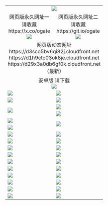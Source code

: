 ﻿<table>
  <tr></tr>
  <tr><td colspan=2 align=center><img src="https://d29x3a0db6gf0k.cloudfront.net/Up/oGate.jpg" /></td></tr>
  <tr>
    <td align=center>网页版永久网址一<br/>请收藏<br/>https://x.co/ogate<br><img src="https://d29x3a0db6gf0k.cloudfront.net/Up/0WMGD1.png" /></td>
    <td align=center>网页版永久网址二<br/>请收藏<br/>https://git.io/ogate<br><img src="https://d29x3a0db6gf0k.cloudfront.net/Up/0WMGD2.png" /></td>
  </tr>
  <tr><td colspan=2 align=center>网页版动态网址
<br>https://d3sco5bv6qi82j.cloudfront.net
<br>https://d1h9ctc03ok8je.cloudfront.net
<br>https://d29x3a0db6gf0k.cloudfront.net
    <br/>（最新）</td>
  </tr>
  <tr>
    <td colspan=2 align=center>安卓版 请下载<br/><a href="https://d29x3a0db6gf0k.cloudfront.net/Up/0oGate.apk"><img src="https://d29x3a0db6gf0k.cloudfront.net/Up/0WMAZ.jpg" /></a></td>
  </tr>
  <tr>
    <td><a href="https://d29x3a0db6gf0k.cloudfront.net/oNote.aspx?id=oGate&from=github" target="_blank"><img src="https://d29x3a0db6gf0k.cloudfront.net/Up/0WCYY.jpg" /></a></td>
    <td><a href="https://d29x3a0db6gf0k.cloudfront.net/oNote.aspx?id=oNote&from=github" target="_blank"><img src="https://d29x3a0db6gf0k.cloudfront.net/Up/0WZTT.jpg" /></a></td>
  </tr>
  <tr>
    <td><a href="https://d29x3a0db6gf0k.cloudfront.net/ogDY.aspx?from=github" target="_blank"><img src="https://d29x3a0db6gf0k.cloudfront.net/Up/DY.jpg"/></a></td>
    <td><a href="https://d29x3a0db6gf0k.cloudfront.net/ogST.aspx?from=github" target="_blank"><img src="https://d29x3a0db6gf0k.cloudfront.net/Up/ST.jpg"/></a></td>
  </tr>
  <tr>
    <td rowspan=2><a href="https://d29x3a0db6gf0k.cloudfront.net/ogUP.aspx?name=WJ.mp4&from=github" target="_blank"><img src="https://d29x3a0db6gf0k.cloudfront.net/Up/WJ.jpg" /></a></td>
    <td><a href="https://d29x3a0db6gf0k.cloudfront.net/ogUP.aspx?name=DKC.mp4&count=17&from=github" target="_blank"><img src="https://d29x3a0db6gf0k.cloudfront.net/Up/DKC.jpg" /></a></td> 
  </tr>
  <tr>
    <td><a href="https://d29x3a0db6gf0k.cloudfront.net/ogUP.aspx?name=LRWS.mp4&count=6B:14,5A:10,5B:35,4A:14,4B:19,3A:10,3B:26,2A:16,2B:21,1A:23,1B:29&from=github" target="_blank"><img src="https://d29x3a0db6gf0k.cloudfront.net/Up/LRWS.jpg" /></a></td>
  </tr>
  <tr>
    <td><a href="https://d29x3a0db6gf0k.cloudfront.net/ogUP.aspx?name=JQR.mp4&count=2&from=github" target="_blank"><img src="https://d29x3a0db6gf0k.cloudfront.net/Up/JQR.jpg" /></a></td>   
    <td rowspan=2><a href="https://d29x3a0db6gf0k.cloudfront.net/ogUP.aspx?name=JP.mp4&count=9&from=github" target="_blank"><img src="https://d29x3a0db6gf0k.cloudfront.net/Up/JP.jpg" /></td>
  </tr>
  <tr>
    <td><a href="https://d29x3a0db6gf0k.cloudfront.net/ogUP.aspx?name=ZSJ.mp4&count=16&from=github" target="_blank"><img src="https://d29x3a0db6gf0k.cloudfront.net/Up/ZSJ.jpg" /></a></td>
  </tr>
  <tr>
    <td><a href="https://d29x3a0db6gf0k.cloudfront.net/ogUP.aspx?name=SSZJ.mp4&count=7&current=2&from=github" target="_blank"><img src="https://d29x3a0db6gf0k.cloudfront.net/Up/SSZJ.jpg" /></a></td>
    <td><a href="https://d29x3a0db6gf0k.cloudfront.net/ogUP.aspx?name=WH.mp4&from=github" target="_blank"><img src="https://d29x3a0db6gf0k.cloudfront.net/Up/WH.jpg" /></a></td>
  </tr>
  <tr>
    <td><a href="https://d29x3a0db6gf0k.cloudfront.net/ogUP.aspx?name=DWHM.mp4&from=github" target="_blank"><img src="https://d29x3a0db6gf0k.cloudfront.net/Up/DWHM.jpg" /></a></td>
    <td><a href="https://d29x3a0db6gf0k.cloudfront.net/ogUP.aspx?name=XTFY.mp4&count=24&from=github" target="_blank"><img src="https://d29x3a0db6gf0k.cloudfront.net/Up/XTFY.jpg" /></a></td>
  </tr>
  <tr>
    <td><a href="https://d29x3a0db6gf0k.cloudfront.net/ogUP.aspx?name=4SQQ.mp4&count=06:8,05:20&current=06:8&from=github" target="_blank"><img src="https://d29x3a0db6gf0k.cloudfront.net/Up/4SQQ0.jpg" /></a></td>
    <td><a href="https://d29x3a0db6gf0k.cloudfront.net/ogUP.aspx?name=4SHQ.mp4&count=06:7,05:29&current=06:7&from=github" target="_blank"><img src="https://d29x3a0db6gf0k.cloudfront.net/Up/4SHQ0.jpg" /></a></td>
  </tr>
  <tr>
    <td><a href="https://d29x3a0db6gf0k.cloudfront.net/ogUP.aspx?name=4SZG.mp4&count=06:8,05:22,04:22&current=06:7&from=github" target="_blank"><img src="https://d29x3a0db6gf0k.cloudfront.net/Up/4SZG0.jpg" /></a></td>
    <td><a href="https://d29x3a0db6gf0k.cloudfront.net/ogUP.aspx?name=4SDJ.mp4&count=06:10,05:48,04:52&current=06:9&from=github" target="_blank"><img src="https://d29x3a0db6gf0k.cloudfront.net/Up/4SDJ0.jpg" /></a></td>
  </tr>
  <tr>
    <td><a href="https://d29x3a0db6gf0k.cloudfront.net/onUP.aspx?name=https://x.co/dtw99&from=github" target="_blank"><img src="https://d29x3a0db6gf0k.cloudfront.net/Up/0DTW.jpg"/></a></td>
    <td><a href="https://d29x3a0db6gf0k.cloudfront.net/onUP.aspx?name=https://d2tyo2h9ydw5hf.cloudfront.net/acenter/&from=github" target="_blank"><img src="https://d29x3a0db6gf0k.cloudfront.net/Up/0TDW.jpg" /></a></td>
  </tr>
  <tr>
    <td><a href="https://d29x3a0db6gf0k.cloudfront.net/onUP.aspx?name=https://d3qz7yth5i2rae.cloudfront.net/gb/nsc413.htm&from=github" target="_blank"><img src="https://d29x3a0db6gf0k.cloudfront.net/Up/0DJY.jpg" /></a></td>
    <td><a href="https://d29x3a0db6gf0k.cloudfront.net/onUP.aspx?name=https://dgyo0jey7vwa5.cloudfront.net/xtr/gb/prog204.html&from=github" target="_blank"><img src="https://d29x3a0db6gf0k.cloudfront.net/Up/0XTR.jpg" /></a></td>
  </tr>
  <tr>
    <td><a href="https://d29x3a0db6gf0k.cloudfront.net/onUP.aspx?name=https://d7203y8eitivv.cloudfront.net&from=github" target="_blank"><img src="https://d29x3a0db6gf0k.cloudfront.net/Up/0MHW.jpg" /></a></td>
    <td><a href="https://d29x3a0db6gf0k.cloudfront.net/onUP.aspx?name=https://d38z1xzg5vtneh.cloudfront.net&from=github" target="_blank"><img src="https://d29x3a0db6gf0k.cloudfront.net/Up/0ZJW.jpg" /></a></td>
  </tr>
  <tr>
    <td><a href="https://d29x3a0db6gf0k.cloudfront.net/ogUP.aspx?name=FG.zip&from=github" target="_blank"><img src="https://d29x3a0db6gf0k.cloudfront.net/Up/FG.jpg" /></a></td>
    <td><a href="https://d29x3a0db6gf0k.cloudfront.net/ogUP.aspx?name=FGA.apk&from=github" target="_blank"><img src="https://d29x3a0db6gf0k.cloudfront.net/Up/FGA.jpg" /></a></td>
  </tr>
  <tr>
    <td><a href="https://d29x3a0db6gf0k.cloudfront.net/ogUP.aspx?name=U.zip&from=github" target="_blank"><img src="https://d29x3a0db6gf0k.cloudfront.net/Up/U.jpg" /></a></td>
    <td><a href="https://d29x3a0db6gf0k.cloudfront.net/ogUP.aspx?name=UA.apk&from=github" target="_blank"><img src="https://d29x3a0db6gf0k.cloudfront.net/Up/UA.jpg" /></a></td>
  </tr>
  <tr>
    <td><a href="https://d29x3a0db6gf0k.cloudfront.net/ogUP.aspx?name=0iPPOTV.zip&from=github" target="_blank"><img src="https://d29x3a0db6gf0k.cloudfront.net/Up/0iPPOTV.jpg" /></a></td>
    <td><a href="https://d29x3a0db6gf0k.cloudfront.net/ogUP.aspx?name=0iNTD.apk&from=github" target="_blank"><img src="https://d29x3a0db6gf0k.cloudfront.net/Up/0iNTD.jpg" /></a></td>
  </tr>
</table>
